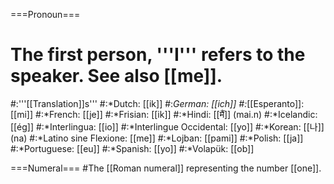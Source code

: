 ===Pronoun===
# The first person, '''I''' refers to the speaker. See also [[me]].
#:'''[[Translation]]s'''
#:*Dutch: [[ik]]
#:*German: [[ich]]
#:*[[Esperanto]]: [[mi]]
#:*French: [[je]]
#:*Frisian: [[ik]]
#:*Hindi: [[मैं]] (mai.n)
#:*Icelandic: [[ég]]
#:*Interlingua: [[io]]
#:*Interlingue Occidental: [[yo]]
#:*Korean: [[나]] (na)
#:*Latino sine Flexione: [[me]]
#:*Lojban: [[pami]]
#:*Polish: [[ja]]
#:*Portuguese: [[eu]]
#:*Spanish: [[yo]]
#:*Volapük: [[ob]]

===Numeral===
#The [[Roman numeral]] representing the number [[one]].